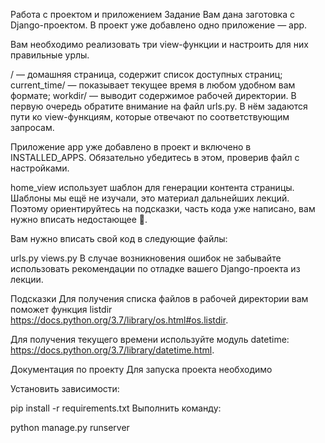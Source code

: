 Работа с проектом и приложением
Задание
Вам дана заготовка с Django-проектом. В проект уже добавлено одно приложение — app.

Вам необходимо реализовать три view-функции и настроить для них правильные урлы.

/ — домашняя страница, содержит список доступных страниц;
current_time/ — показывает текущее время в любом удобном вам формате;
workdir/ — выводит содержимое рабочей директории.
В первую очередь обратите внимание на файл urls.py. В нём задаются пути ко view-функциям, которые отвечают по соответствующим запросам.

Приложение app уже добавлено в проект и включено в INSTALLED_APPS. Обязательно убедитесь в этом, проверив файл с настройками.

home_view использует шаблон для генерации контента страницы. Шаблоны мы ещё не изучали, это материал дальнейших лекций. Поэтому ориентируйтесь на подсказки, часть кода уже написано, вам нужно вписать недостающее 🙂.

Вам нужно вписать свой код в следующие файлы:

urls.py
views.py
В случае возникновения ошибок не забывайте использовать рекомендации по отладке вашего Django-проекта из лекции.

Подсказки
Для получения списка файлов в рабочей директории вам поможет функция listdir https://docs.python.org/3.7/library/os.html#os.listdir.

Для получения текущего времени используйте модуль datetime: https://docs.python.org/3.7/library/datetime.html.

Документация по проекту
Для запуска проекта необходимо

Установить зависимости:

pip install -r requirements.txt
Выполнить команду:

python manage.py runserver
